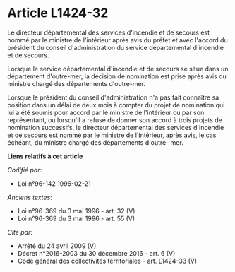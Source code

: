 # Article L1424-32

Le directeur départemental des services d'incendie et de secours est nommé par le ministre de l'intérieur après avis du
préfet et avec l'accord du président du conseil d'administration du service départemental d'incendie et de secours.

Lorsque le service départemental d'incendie et de secours se situe dans un département d'outre-mer, la décision de nomination
est prise après avis du ministre chargé des départements d'outre-mer.

Lorsque le président du conseil d'administration n'a pas fait connaître sa position dans un délai de deux mois à compter du
projet de nomination qui lui a été soumis pour accord par le ministre de l'intérieur ou par son représentant, ou lorsqu'il a
refusé de donner son accord à trois projets de nomination successifs, le directeur départemental des services d'incendie et
de secours est nommé par le ministre de l'intérieur, après avis, le cas échéant, du ministre chargé des départements d'outre-
mer.

**Liens relatifs à cet article**

_Codifié par_:

  - Loi n°96-142 1996-02-21

_Anciens textes_:

  - Loi n°96-369 du 3 mai 1996 - art. 32 (V)
  - Loi n°96-369 du 3 mai 1996 - art. 55 (V)

_Cité par_:

  - Arrêté du 24 avril 2009 (V)
  - Décret n°2016-2003 du 30 décembre 2016 - art. 6 (V)
  - Code général des collectivités territoriales - art. L1424-33 (V)
